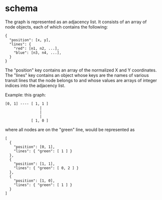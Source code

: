 # schema

The graph is represented as an adjacency list. It consists of an array of node objects, each of which contains the following:
```
{
  "position": [x, y],
  "lines": {
    "red": [n1, n2, ...],
    "blue": [n3, n4, ...],
  }
}
```

The "position" key contains an array of the normalized X and Y coordinates. The "lines" key contains an object whose keys are the names of various transit lines that the node belongs to and whose values are arrays of integer indices into the adjacency list.


Example: this graph:

```
[0, 1] ---- [ 1, 1 ]
                |
                |
                |
            [ 1, 0 ]
```

where all nodes are on the "green" line, would be represented as

```
[
  {
    "position": [0, 1],
    "lines": { "green": [ 1 ] }
  },
  {
    "position": [1, 1],
    "lines": { "green": [ 0, 2 ] }
  },
  {
    "position": [1, 0],
    "lines": { "green": [ 1 ] }
  }
]
```
